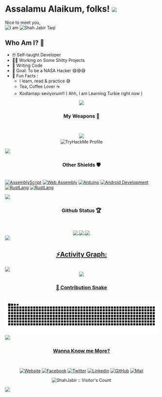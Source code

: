 # Assalamu Alaikum, folks! <img src="https://raw.githubusercontent.com/MartinHeinz/MartinHeinz/master/wave.gif" width="30px">

Nice to meet you, <br>
<img src="https://img.shields.io/badge/-I_am-black?style=for-the-badge&logoColor=ffffff&color=181717" alt="I am" />
<img src="https://img.shields.io/badge/-Shah_Jabir-black?style=for-the-badge&logoColor=ffffff&color=181717" alt="Shah Jabir Taqi" />

## Who Am I? 🤠

- 🤓 Self-taught Developer
- 👩‍💻 Working on Some Shitty Projects
- 📝 Writing Code
- 🎯 Goal: To be a NASA Hacker 😅😅😅
- 💌 Fun Facts :
    - I learn, read & practice 😅
    - Tea, Coffee Lover ☕
    - Kodlamayı seviyorum!! ( Ahh, I am Learning Turkie right now )

<div align="center">
<img src="https://user-images.githubusercontent.com/73097560/115834477-dbab4500-a447-11eb-908a-139a6edaec5c.gif">
<h3 align="center">My Weapons 🌟</h3><br>

<img src="https://github-readme-stats.vercel.app/api/top-langs/?username=ShahJabir&theme=react" /> <br>
![TryHackMe Profile](https://tryhackme.com/api/v2/badges/public-profile?userPublicId=577287)
</div>
<img src="https://user-images.githubusercontent.com/73097560/115834477-dbab4500-a447-11eb-908a-139a6edaec5c.gif"><h3 align="center">Other Shields 🛡</h3><br>

<a href="https://en.wikipedia.org/wiki/Assembly_language">
<img src="https://img.shields.io/badge/-Assembly-black?style=for-the-badge&logoColor=ffffff&logo=assemblyscript&color=007AAC" alt="AssemblyScript"/></a>

<a href="https://webassembly.org">
<img src="https://img.shields.io/badge/-Web_Assembly-black?style=for-the-badge&logoColor=ffffff&logo=webassembly&color=654FF0" alt="Web Assembly"/></a>

<a href="https://www.arduino.cc">
<img src="https://img.shields.io/badge/-Arduino-black?style=for-the-badge&logoColor=ffffff&logo=arduino&color=00878F" alt="Arduino"/></a>

<a href="https://developer.android.com">
<img src="https://img.shields.io/badge/-Android_Development-black?style=for-the-badge&logoColor=34A853&logo=android&color=25396b" alt="Android Development"/></a>

<a href="https://www.rust-lang.org">
<img src="https://img.shields.io/badge/-Rust_Language-black?style=for-the-badge&logoColor=FFFFFF&logo=rust&color=000000" alt="RustLang"/></a>

<a href="https://www.rust-lang.org">
<img src="https://img.shields.io/badge/-GO_Language-black?style=for-the-badge&logoColor=FFFFFF&logo=go&color=00ADD8" alt="RustLang"/></a>

<img src="https://user-images.githubusercontent.com/73097560/115834477-dbab4500-a447-11eb-908a-139a6edaec5c.gif"><h3 align="center">Github Status 🏆</h3><br>

<div align="center">
<a href="https://github.com/ShahJabir">
<img align="center" src="http://github-profile-summary-cards.vercel.app/api/cards/stats?username=ShahJabir&theme=2077" height="180em" />
<img align="center" src="http://github-profile-summary-cards.vercel.app/api/cards/productive-time?username=ShahJabir&theme=2077&utcOffset=6" height="180em" />
<img align="center" src="http://github-profile-summary-cards.vercel.app/api/cards/profile-details?username=ShahJabir&theme=2077" height="180em" />
</div>
<img src="https://user-images.githubusercontent.com/73097560/115834477-dbab4500-a447-11eb-908a-139a6edaec5c.gif"><h2 align="center">⚡Activity Graph:</h2>
<img align="center" src="https://github-readme-activity-graph.vercel.app/graph?username=ShahJabir&theme=react-dark"/>
<div align="center">
<img src="https://user-images.githubusercontent.com/73097560/115834477-dbab4500-a447-11eb-908a-139a6edaec5c.gif"><h3 align="center">🐍 Contribution Snake</h3><br>

<img src="https://raw.githubusercontent.com/ShahJabir/ShahJabir/output/snake.svg" alt="Snake animation" />
</div>
<img src="https://user-images.githubusercontent.com/73097560/115834477-dbab4500-a447-11eb-908a-139a6edaec5c.gif"><h3 align="center">Wanna Know me More?</h3><br>
<p align="center">
<a href="https://shahjabir.com.bd">
<img src="https://img.shields.io/badge/-Shah_Jabir-black?style=for-the-badge&logoColor=ffffff&logo=website&color=181717" alt="Website" /></a>
<a href="https://www.facebook.com/shah.jabir.90">
<img src="https://img.shields.io/badge/-Shah_Jabir-black?style=for-the-badge&logoColor=ffffff&logo=facebook&color=0866FF" alt="Facebook" /></a>
<a href="https://x.com/TaqiJabir">
<img src="https://img.shields.io/badge/-Shah_Jabir-black?style=for-the-badge&logoColor=ffffff&logo=x&color=000000" alt="Twitter" /></a>
<a href="https://www.linkedin.com/in/shahjabir/">
<img src="https://img.shields.io/badge/-Shah_Jabir-black?style=for-the-badge&logoColor=ffffff&logo=linkedin&color=0A66C2" alt="Linkedin" /></a>
<a href="https://github.com/shahjabir/">
<img src="https://img.shields.io/badge/-Shah_Jabir-black?style=for-the-badge&logoColor=ffffff&logo=github&color=181717" alt="GitHub" /></a>
<a href="mailto://shahjabir@shahjabir.com.bd">
<img src="https://img.shields.io/badge/-Shah_Jabir-black?style=for-the-badge&logoColor=EA4335&logo=gmail&color=ffffff" alt="Mail" /></a>
</a>
</p>

<p align="center"><img src="https://visitor-badge.laobi.icu/badge?page_id=ShahJabir.visitor-badge" alt="ShahJabir :: Visitor's Count" /></p>
<img src="https://raw.githubusercontent.com/Trilokia/Trilokia/379277808c61ef204768a61bbc5d25bc7798ccf1/bottom_header.svg" />
